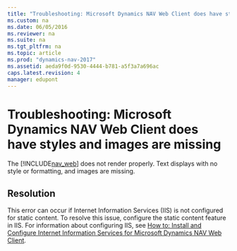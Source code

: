 ```yaml
---
title: "Troubleshooting: Microsoft Dynamics NAV Web Client does have styles and images are missing"
ms.custom: na
ms.date: 06/05/2016
ms.reviewer: na
ms.suite: na
ms.tgt_pltfrm: na
ms.topic: article
ms.prod: "dynamics-nav-2017"
ms.assetid: aeda9f0d-9530-4444-b781-a5f3a7a696ac
caps.latest.revision: 4
manager: edupont
---
```

# Troubleshooting: Microsoft Dynamics NAV Web Client does have styles and images are missing
The [!INCLUDE[nav_web](includes/nav_web_md.md)] does not render properly. Text displays with no style or formatting, and images are missing.  
  
## Resolution  
 This error can occur if Internet Information Services \(IIS\) is not configured for static content. To resolve this issue, configure the static content feature in IIS. For information about configuring IIS, see [How to: Install and Configure Internet Information Services for Microsoft Dynamics NAV Web Client](How-to--Install-and-Configure-Internet-Information-Services-for-Microsoft-Dynamics-NAV-Web-Client.md).